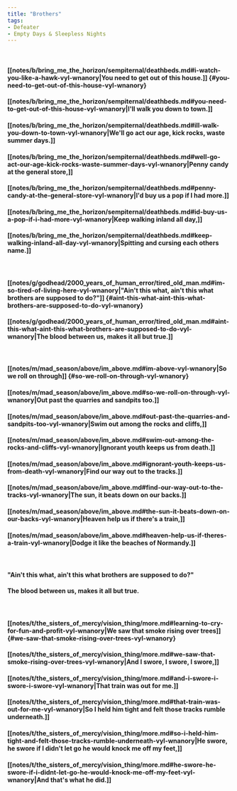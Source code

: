 ```yaml
---
title: "Brothers"
tags:
- Defeater
- Empty Days & Sleepless Nights
---
```

&nbsp;
#### [[notes/b/bring_me_the_horizon/sempiternal/deathbeds.md#i-watch-you-like-a-hawk-vyl-wnanory|You need to get out of this house.]] {#you-need-to-get-out-of-this-house-vyl-wnanory}
#### [[notes/b/bring_me_the_horizon/sempiternal/deathbeds.md#you-need-to-get-out-of-this-house-vyl-wnanory|I'll walk you down to town.]]
#### [[notes/b/bring_me_the_horizon/sempiternal/deathbeds.md#ill-walk-you-down-to-town-vyl-wnanory|We'll go act our age, kick rocks, waste summer days.]]
#### [[notes/b/bring_me_the_horizon/sempiternal/deathbeds.md#well-go-act-our-age-kick-rocks-waste-summer-days-vyl-wnanory|Penny candy at the general store,]]
#### [[notes/b/bring_me_the_horizon/sempiternal/deathbeds.md#penny-candy-at-the-general-store-vyl-wnanory|I'd buy us a pop if I had more.]]
#### [[notes/b/bring_me_the_horizon/sempiternal/deathbeds.md#id-buy-us-a-pop-if-i-had-more-vyl-wnanory|Keep walking inland all day,]]
#### [[notes/b/bring_me_the_horizon/sempiternal/deathbeds.md#keep-walking-inland-all-day-vyl-wnanory|Spitting and cursing each others name.]]
&nbsp;
#### [[notes/g/godhead/2000_years_of_human_error/tired_old_man.md#im-so-tired-of-living-here-vyl-wnanory|"Ain't this what, ain't this what brothers are supposed to do?"]] {#aint-this-what-aint-this-what-brothers-are-supposed-to-do-vyl-wnanory}
#### [[notes/g/godhead/2000_years_of_human_error/tired_old_man.md#aint-this-what-aint-this-what-brothers-are-supposed-to-do-vyl-wnanory|The blood between us, makes it all but true.]]
&nbsp;
#### [[notes/m/mad_season/above/im_above.md#im-above-vyl-wnanory|So we roll on through]] {#so-we-roll-on-through-vyl-wnanory}
#### [[notes/m/mad_season/above/im_above.md#so-we-roll-on-through-vyl-wnanory|Out past the quarries and sandpits too.]]
#### [[notes/m/mad_season/above/im_above.md#out-past-the-quarries-and-sandpits-too-vyl-wnanory|Swim out among the rocks and cliffs,]]
#### [[notes/m/mad_season/above/im_above.md#swim-out-among-the-rocks-and-cliffs-vyl-wnanory|Ignorant youth keeps us from death.]]
#### [[notes/m/mad_season/above/im_above.md#ignorant-youth-keeps-us-from-death-vyl-wnanory|Find our way out to the tracks.]]
#### [[notes/m/mad_season/above/im_above.md#find-our-way-out-to-the-tracks-vyl-wnanory|The sun, it beats down on our backs.]]
#### [[notes/m/mad_season/above/im_above.md#the-sun-it-beats-down-on-our-backs-vyl-wnanory|Heaven help us if there's a train,]]
#### [[notes/m/mad_season/above/im_above.md#heaven-help-us-if-theres-a-train-vyl-wnanory|Dodge it like the beaches of Normandy.]]
&nbsp;
#### "Ain't this what, ain't this what brothers are supposed to do?"
#### The blood between us, makes it all but true.
&nbsp;
#### [[notes/t/the_sisters_of_mercy/vision_thing/more.md#learning-to-cry-for-fun-and-profit-vyl-wnanory|We saw that smoke rising over trees]] {#we-saw-that-smoke-rising-over-trees-vyl-wnanory}
#### [[notes/t/the_sisters_of_mercy/vision_thing/more.md#we-saw-that-smoke-rising-over-trees-vyl-wnanory|And I swore, I swore, I swore,]]
#### [[notes/t/the_sisters_of_mercy/vision_thing/more.md#and-i-swore-i-swore-i-swore-vyl-wnanory|That train was out for me.]]
#### [[notes/t/the_sisters_of_mercy/vision_thing/more.md#that-train-was-out-for-me-vyl-wnanory|So I held him tight and felt those tracks rumble underneath.]]
#### [[notes/t/the_sisters_of_mercy/vision_thing/more.md#so-i-held-him-tight-and-felt-those-tracks-rumble-underneath-vyl-wnanory|He swore, he swore if I didn't let go he would knock me off my feet,]]
#### [[notes/t/the_sisters_of_mercy/vision_thing/more.md#he-swore-he-swore-if-i-didnt-let-go-he-would-knock-me-off-my-feet-vyl-wnanory|And that's what he did.]]
